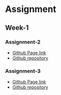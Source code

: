 # Assignment

## Week-1

### Assignment-2
- [Github Page link](https://timmkchang.github.io/remote-assignments/Week-1/Assignment-2/)
- [Github repository](https://github.com/TimMKChang/remote-assignments/tree/master/Week-1/Assignment-2)

### Assignment-3
- [Github Page link](https://timmkchang.github.io/remote-assignments/Week-1/Assignment-3/)
- [Github repository](https://github.com/TimMKChang/remote-assignments/tree/master/Week-1/Assignment-3)
